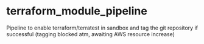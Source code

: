 # terraform\_module\_pipeline

Pipeline to enable terraform/terratest in sandbox and tag the git repository
if successful (tagging blocked atm, awaiting AWS resource increase)
